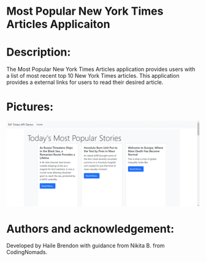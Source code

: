 # Most Popular New York Times Articles Applicaiton

# Description:

The Most Popular New York Times Articles application provides users with a list of most recent top 10 New York Times articles. This application provides a external links for users to read their desired article.

# Pictures:

![alt text](https://github.com/HaileB65/MostPopularNYTArticlesAPP/blob/main/src/main/resources/static/Most_Popular_NYT_Articles_Application_Screenshot.png)

# Authors and acknowledgement:

Developed by Haile Brendon with guidance from Nikita B. from CodingNomads.
